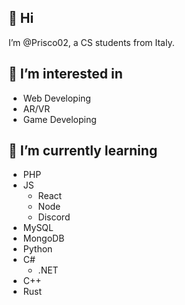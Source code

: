 👋 Hi
----------
 I’m @Prisco02, a CS students from Italy.
 
👀 I’m interested in 
----------
- Web Developing
- AR/VR
- Game Developing

🌱 I’m currently learning
----------
- PHP
- JS
  - React
  - Node
  - Discord
- MySQL
- MongoDB
- Python
- C#
  - .NET   
- C++
- Rust



<!---
Prisco02/Prisco02 is a ✨ special ✨ repository because its `README.md` (this file) appears on your GitHub profile.
You can click the Preview link to take a look at your changes.
--->
